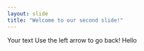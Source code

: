 ```yaml
---
layout: slide
title: "Welcome to our second slide!"
---
```

Your text
Use the left arrow to go back!
Hello
